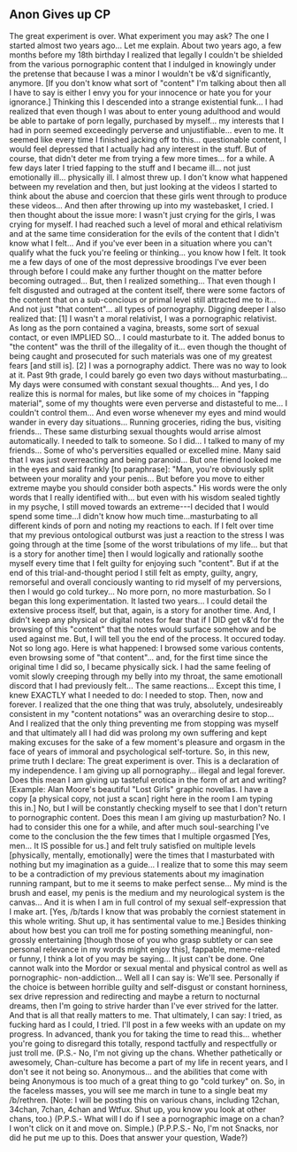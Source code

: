 ## Anon Gives up CP ##

The great experiment is over.
What experiment you may ask? The one I started almost two years ago... Let me explain.
About two years ago, a few months before my 18th birthday I realized that legally I couldn't be shielded from the various pornographic content that I indulged in knowingly under the pretense that because I was a minor I wouldn't be v&'d significantly, anymore. [If you don't know what sort of "content" I'm talking about then all I have to say is either I envy you for your innocence or hate you for your ignorance.]
Thinking this I descended into a strange existential funk... I had realized that even though I was about to enter young adulthood and would be able to partake of porn legally, purchased by myself... my interests that I had in porn seemed exceedingly perverse and unjustifiable... even to me. It seemed like every time I finished jacking off to this... questionable content, I would feel depressed that I actually had any interest in the stuff.
But of course, that didn't deter me from trying a few more times... for a while. A few days later I tried fapping to the stuff and I became ill... not just emotionally ill... physically ill. I almost threw up.
I don't know what happened between my revelation and then, but just looking at the videos I started to think about the abuse and coercion that these girls went through to produce these videos... And then after throwing up into my wastebasket, I cried.
I then thought about the issue more: I wasn't just crying for the girls, I was crying for myself. I had reached such a level of moral and ethical relativism and at the same time consideration for the evils of the content that I didn't know what I felt... And if you've ever been in a situation where you can't qualify what the fuck you're feeling or thinking... you know how I felt.
It took me a few days of one of the most depressive broodings I've ever been through before I could make any further thought on the matter before becoming outraged...
But, then I realized something... That even though I felt disgusted and outraged at the content itself, there were some factors of the content that on a sub-concious or primal level still attracted me to it... And not just "that content"... all types of pornography. Digging deeper I also realized that:
[1] I wasn't a moral relativist, I was a pornographic relativist. As long as the porn contained a vagina, breasts, some sort of sexual contact, or even IMPLIED SO... I could masturbate to it. The added bonus to "the content" was the thrill of the illegality of it... even though the thought of being caught and prosecuted for such materials was one of my greatest fears [and still is].
[2] I was a pornography addict. There was no way to look at it. Past 9th grade, I could barely go even two days without masturbating... My days were consumed with constant sexual thoughts... And yes, I do realize this is normal for males, but like some of my choices in "fapping material", some of my thoughts were even perverse and distasteful to me... I couldn't control them... And even worse whenever my eyes and mind would wander in every day situations... Running groceries, riding the bus, visiting friends... These same disturbing sexual thoughts would arrise almost automatically.
I needed to talk to someone. So I did... I talked to many of my friends... Some of who's perversities equalled or excelled mine. Many said that I was just overreacting and being paranoid... But one friend looked me in the eyes and said frankly [to paraphrase]: "Man, you're obviously split between your morality and your penis... But before you move to either extreme maybe you should consider both aspects."
His words were the only words that I really identified with... but even with his wisdom sealed tightly in my psyche, I still moved towards an extreme---I decided that I would spend some time...I didn't know how much time...masturbating to all different kinds of porn and noting my reactions to each. If I felt over time that my previous ontological outburst was just a reaction to the stress I was going through at the time [some of the worst tribulations of my life... but that is a story for another time] then I would logically and rationally soothe myself every time that I felt guilty for enjoying such "content". But if at the end of this trial-and-thought period I still felt as empty, guilty, angry, remorseful and overall conciously wanting to rid myself of my perversions, then I would go cold turkey... No more porn, no more masturbation.
So I began this long experimentation. It lasted two years... I could detail the extensive process itself, but that, again, is a story for another time. And, I didn't keep any physical or digital notes for fear that if I DID get v&'d for the browsing of this "content" that the notes would surface somehow and be used against me. But, I will tell you the end of the process.
It occured today. Not so long ago. Here is what happened: I browsed some various contents, even browsing some of "that content"... and, for the first time since the original time I did so, I became physically sick. I had the same feeling of vomit slowly creeping through my belly into my throat, the same emotionall discord that I had previously felt... The same reactions... Except this time, I knew EXACTLY what I needed to do: I needed to stop. Then, now and forever. I realized that the one thing that was truly, absolutely, undesireably consistent in my "content notations" was an overarching desire to stop... And I realized that the only thing preventing me from stopping was myself and that ultimately all I had did was prolong my own suffering and kept making excuses for the sake of a few moment's pleasure and orgasm in the face of years of immoral and psychological self-torture.
So, in this new, prime truth I declare: The great experiment is over. This is a declaration of my independence. I am giving up all pornography... illegal and legal forever. Does this mean I am giving up tasteful erotica in the form of art and writing? [Example: Alan Moore's beautiful "Lost Girls" graphic novellas. I have a copy [a physical copy, not just a scan] right here in the room I am typing this in.] No, but I will be constantly checking myself to see that I don't return to pornographic content. Does this mean I am giving up masturbation? No. I had to consider this one for a while, and after much soul-searching I've come to the conclusion the the few times that I multiple orgasmed [Yes, men... It IS possible for us.] and felt truly satisfied on multiple levels [physically, mentally, emotionally] were the times that I masturbated with nothing but my imagination as a guide... I realize that to some this may seem to be a contradiction of my previous statements about my imagination running rampant, but to me it seems to make perfect sense... My mind is the brush and easel, my penis is the medium and my neurological system is the canvas... And it is when I am in full control of my sexual self-expression that I make art. [Yes, /b/tards I know that was probably the corniest statement in this whole writing. Shut up, it has sentimental value to me.]
Besides thinking about how best you can troll me for posting something meaningful, non-grossly entertaining [though those of you who grasp subtlety or can see personal relevance in my words might enjoy this], fappable, meme-related or funny, I think a lot of you may be saying... It just can't be done. One cannot walk into the Mordor or sexual mental and physical control as well as pornographic- non-addiction... Well all I can say is: We'll see. Personally if the choice is between horrible guilty and self-disgust or constant horniness, sex drive repression and redirecting and maybe a return to nocturnal dreams, then I'm going to strive harder than I've ever strived for the latter.
And that is all that really matters to me. That ultimately, I can say: I tried, as fucking hard as I could, I tried.
I'll post in a few weeks with an update on my progress. In advanced, thank you for taking the time to read this... whether you're going to disregard this totally, respond tactfully and respectfully or just troll me.
(P.S.- No, I'm not giving up the chans. Whether pathetically or awesomely, Chan-culture has become a part of my life in recent years, and I don't see it not being so. Anonymous... and the abilities that come with being Anonymous is too much of a great thing to go "cold turkey" on. So, in the faceless masses, you will see me march in tune to a single beat my /b/rethren. [Note: I will be posting this on various chans, including 12chan, 34chan, 7chan, 4chan and Wtfux. Shut up, you know you look at other chans, too.)
(P.P.S.- What will I do if I see a pornographic image on a chan? I won't click on it and move on. Simple.)
(P.P.P.S.- No, I'm not Snacks, nor did he put me up to this. Does that answer your question, Wade?)